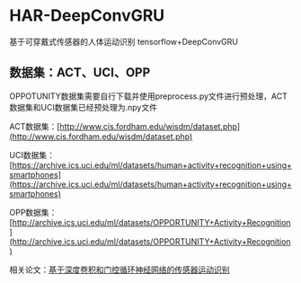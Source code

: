 # HAR-DeepConvGRU
基于可穿戴式传感器的人体运动识别 tensorflow+DeepConvGRU
## 数据集：ACT、UCI、OPP
OPPOTUNITY数据集需要自行下载并使用preprocess.py文件进行预处理，ACT数据集和UCI数据集已经预处理为.npy文件

ACT数据集：[http://www.cis.fordham.edu/wisdm/dataset.php](http://www.cis.fordham.edu/wisdm/dataset.php)

UCI数据集：[https://archive.ics.uci.edu/ml/datasets/human+activity+recognition+using+smartphones](https://archive.ics.uci.edu/ml/datasets/human+activity+recognition+using+smartphones)

OPP数据集：[http://archive.ics.uci.edu/ml/datasets/OPPORTUNITY+Activity+Recognition](http://archive.ics.uci.edu/ml/datasets/OPPORTUNITY+Activity+Recognition)

相关论文：[基于深度卷积和门控循环神经网络的传感器运动识别](https://kns.cnki.net/KCMS/detail/detail.aspx?dbcode=CJFQ&dbname=CJFDLAST2020&filename=DZIY202001001&v=MjEzNDFyQ1VSN3FmWWVkbUZ5dmxVcjdKSVRmQ2Q3RzRITkhNcm85RlpZUjhlWDFMdXhZUzdEaDFUM3FUcldNMUY=)
